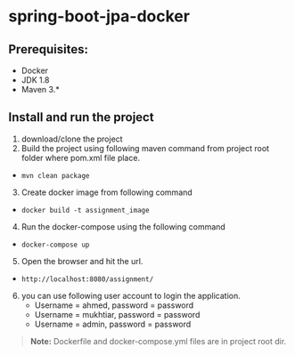 # spring-boot-jpa-docker

## Prerequisites:
* Docker 
* JDK 1.8 
* Maven 3.*


## Install and run the project 
1. download/clone the project 
2. Build the project using following maven command from project root folder where pom.xml file place.
  * `mvn clean package`
3. Create docker image from following command 
  * `docker build -t assignment_image`
4. Run the docker-compose using the following command   
  * `docker-compose up`
  
5. Open the browser and hit the url.
  * `http://localhost:8080/assignment/`
6. you can use following user account to login the application.
   * Username = ahmed, password = password
   * Username = mukhtiar, password = password
   * Username = admin, password = password

> **Note:** Dockerfile and docker-compose.yml files are in project root dir.


